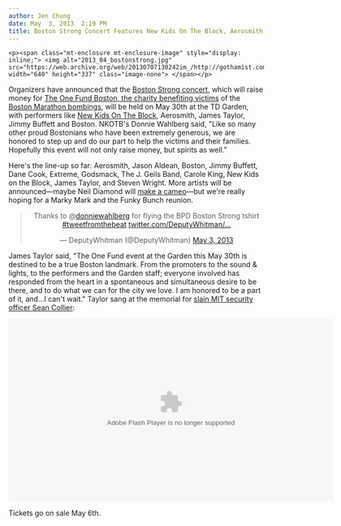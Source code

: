 ```yaml
---
author: Jen Chung
date: May  3, 2013  2:19 PM
title: Boston Strong Concert Features New Kids On The Block, Aerosmith, Boston
---
```



	
	
	
	<p><span class="mt-enclosure mt-enclosure-image" style="display: inline;"> <img alt="2013_04_bostonstrong.jpg" src="https://web.archive.org/web/20130707130242im_/http://gothamist.com/attachments/jen/2013_04_bostonstrong.jpg" width="640" height="337" class="image-none"> </span></p>

<p>Organizers have announced that the <a href="https://web.archive.org/web/20130707130242/http://www.aconcertforboston.org/">Boston Strong concert</a>, which will raise money for <a href="https://web.archive.org/web/20130707130242/https://secure.onefundboston.org/page/-/donate9.html">The One Fund Boston, the charity benefiting victims</a> of the <a href="https://web.archive.org/web/20130707130242/http://gothamist.com/2013/04/16/boston_marathon_bombings_terrorism.php#photo-1">Boston Marathon bombings</a>, will be held on May 30th at the TD Garden, with performers like <a href="https://web.archive.org/web/20130707130242/http://gothamist.com/2013/04/05/new_kids_on_the_block.php#photo-1">New Kids On The Block</a>, Aerosmith, James Taylor, Jimmy Buffett and Boston. NKOTB&apos;s Donnie Wahlberg said, &quot;Like so many other proud Bostonians who have been extremely generous, we are honored to step up and do our part to help the victims and their families. Hopefully this event will not only raise money, but spirits as well.&#x201D;</p>

<p>Here&apos;s the line-up so far: Aerosmith, Jason Aldean, Boston, Jimmy Buffett, Dane Cook, Extreme, Godsmack, The J. Geils Band, Carole King, New Kids on the Block, James Taylor, and Steven Wright. More artists will be announced&#x2014;maybe Neil Diamond will <a href="https://web.archive.org/web/20130707130242/http://gothamist.com/2013/04/21/photos_video_neil_diamond_sings_swe.php">make a cameo</a>&#x2014;but we&apos;re really hoping for a Marky Mark and the Funky Bunch reunion.</p>

<center><blockquote class="twitter-tweet"><p>Thanks to @<a href="https://web.archive.org/web/20130707130242/https://twitter.com/donniewahlberg">donniewahlberg</a> for flying the BPD Boston Strong tshirt <a href="https://web.archive.org/web/20130707130242/https://twitter.com/search/%23tweetfromthebeat">#tweetfromthebeat</a> <a href="https://web.archive.org/web/20130707130242/http://t.co/2V6rTRmY9B" title="http://twitter.com/DeputyWhitman/status/330374274718244865/photo/1">twitter.com/DeputyWhitman/&#x2026;</a></p>&#x2014; DeputyWhitman (@DeputyWhitman) <a href="https://web.archive.org/web/20130707130242/https://twitter.com/DeputyWhitman/status/330374274718244865">May 3, 2013</a></blockquote>
<script async src="//web.archive.org/web/20130707130242js_/http://platform.twitter.com/widgets.js" charset="utf-8"></script></center>

<p>James Taylor said, &quot;The One Fund event at the Garden this May 30th is destined to be a true Boston landmark. From the promoters to the sound &amp; lights, to the performers and the Garden staff; everyone involved has responded from the heart in a spontaneous and simultaneous desire to be there, and to do what we can for the city we love. I am honored to be a part of it, and&#x2026;I can&apos;t wait.&quot; Taylor sang at the memorial for <a href="https://web.archive.org/web/20130707130242/http://gothamist.com/2013/04/19/one_boston_bomb_suspect_is_dead_as.php#photo-1">slain MIT security officer Sean Collier</a>:</p>

<p><object width="640" height="360"><param name="movie" value="http://www.youtube.com/v/T7DWGcxoX90?hl=en_US&amp;version=3"><param name="allowFullScreen" value="true"><param name="allowscriptaccess" value="always"><embed src="https://web.archive.org/web/20130707130242oe_/http://www.youtube.com/v/T7DWGcxoX90?hl=en_US&amp;version=3" type="application/x-shockwave-flash" width="640" height="360" allowscriptaccess="always" allowfullscreen="true"></object></p>

<p>Tickets go on sale May 6th.</p>
	
	
	
	
	
